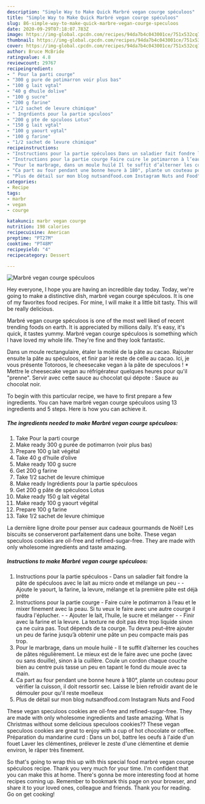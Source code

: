 ```yaml
---
description: "Simple Way to Make Quick Marbré vegan courge spéculoos"
title: "Simple Way to Make Quick Marbré vegan courge spéculoos"
slug: 86-simple-way-to-make-quick-marbre-vegan-courge-speculoos
date: 2020-09-29T07:18:07.783Z
image: https://img-global.cpcdn.com/recipes/94da7b4c043001ce/751x532cq70/marbre-vegan-courge-speculoos-photo-principale-de-la-recette.jpg
thumbnail: https://img-global.cpcdn.com/recipes/94da7b4c043001ce/751x532cq70/marbre-vegan-courge-speculoos-photo-principale-de-la-recette.jpg
cover: https://img-global.cpcdn.com/recipes/94da7b4c043001ce/751x532cq70/marbre-vegan-courge-speculoos-photo-principale-de-la-recette.jpg
author: Bruce McBride
ratingvalue: 4.8
reviewcount: 29767
recipeingredient:
- " Pour la parti courge"
- "300 g pure de potimarron voir plus bas"
- "100 g lait vgtal"
- "40 g dhuile dolive"
- "100 g sucre"
- "200 g farine"
- "1/2 sachet de levure chimique"
- " Ingrdients pour la partie spculoos"
- "200 g pte de spculoos Lotus"
- "150 g lait vgtal"
- "100 g yaourt vgtal"
- "100 g farine"
- "1/2 sachet de levure chimique"
recipeinstructions:
- "Instructions pour la partie spéculoos Dans un saladier fait fondre la pâte de spéculoos avec le lait au micro onde et mélange un peu  Ajoute le yaourt, la farine, la levure, mélange et la première pâte est déjà prête"
- "Instructions pour la partie courge Faire cuire le potimarron à l’eau et le mixer finement avec la peau. Si tu veux le faire avec une autre courge il faudra l&#39;éplucher.  Ajouter le lait, l’huile, le sucre et mélanger  Finir avec la farine et la levure. La texture ne doit pas être trop liquide sinon ça ne cuira pas. Tout dépends de ta courge. Tu devra peut-être ajouter un peu de farine jusqu’à obtenir une pâte un peu compacte mais pas trop."
- "Pour le marbrage, dans un moule huilé Il te suffit d’alterner les couches de pâtes régulièrement. Le mieux est de le faire avec une poche (avec ou sans douille), sinon à la cuillère. Coule un cordon chaque couche bien au centre puis tasse un peu en tapant le fond du moule avec ta main."
- "Ca part au four pendant une bonne heure à 180°, plante un couteau pour vérifier la cuisson, il doit ressortir sec. Laisse le bien refroidir avant de le démouler pour qu&#39;il reste moelleux"
- "Plus de détail sur mon blog nutsandfood.com Instagram Nuts and Food"
categories:
- Recipe
tags:
- marbr
- vegan
- courge

katakunci: marbr vegan courge 
nutrition: 198 calories
recipecuisine: American
preptime: "PT27M"
cooktime: "PT48M"
recipeyield: "4"
recipecategory: Dessert

---
```



![Marbré vegan courge spéculoos](https://img-global.cpcdn.com/recipes/94da7b4c043001ce/751x532cq70/marbre-vegan-courge-speculoos-photo-principale-de-la-recette.jpg)

Hey everyone, I hope you are having an incredible day today. Today, we're going to make a distinctive dish, marbré vegan courge spéculoos. It is one of my favorites food recipes. For mine, I will make it a little bit tasty. This will be really delicious.

Marbré vegan courge spéculoos is one of the most well liked of recent trending foods on earth. It is appreciated by millions daily. It's easy, it's quick, it tastes yummy. Marbré vegan courge spéculoos is something which I have loved my whole life. They're fine and they look fantastic.

Dans un moule rectangulaire, étaler la moitié de la pâte au cacao. Rajouter ensuite la pâte au spéculoos, et finir par le reste de celle au cacao. Ici, je vous présente Totoroos, le cheesecake vegan à la pâte de speculoos ! * Mettre le cheesecake vegan au réfrigérateur quelques heures pour qu&#39;il &#34;prenne&#34;. Servir avec cette sauce au chocolat qui dépote : Sauce au chocolat noir.


To begin with this particular recipe, we have to first prepare a few ingredients. You can have marbré vegan courge spéculoos using 13 ingredients and 5 steps. Here is how you can achieve it.

<!--inarticleads1-->

##### The ingredients needed to make Marbré vegan courge spéculoos:

1. Take  Pour la parti courge
1. Make ready 300 g purée de potimarron (voir plus bas)
1. Prepare 100 g lait végétal
1. Take 40 g d’huile d’olive
1. Make ready 100 g sucre
1. Get 200 g farine
1. Take 1/2 sachet de levure chimique
1. Make ready  Ingrédients pour la partie spéculoos
1. Get 200 g pâte de spéculoos Lotus
1. Make ready 150 g lait végétal
1. Make ready 100 g yaourt végétal
1. Prepare 100 g farine
1. Take 1/2 sachet de levure chimique


La dernière ligne droite pour penser aux cadeaux gourmands de Noël! Les biscuits se conserveront parfaitement dans une boîte. These vegan speculoos cookies are oil-free and refined-sugar-free. They are made with only wholesome ingredients and taste amazing. 

<!--inarticleads2-->

##### Instructions to make Marbré vegan courge spéculoos:

1. Instructions pour la partie spéculoos - Dans un saladier fait fondre la pâte de spéculoos avec le lait au micro onde et mélange un peu -  - Ajoute le yaourt, la farine, la levure, mélange et la première pâte est déjà prête
1. Instructions pour la partie courge - Faire cuire le potimarron à l’eau et le mixer finement avec la peau. Si tu veux le faire avec une autre courge il faudra l&#39;éplucher. -  - Ajouter le lait, l’huile, le sucre et mélanger -  - Finir avec la farine et la levure. La texture ne doit pas être trop liquide sinon ça ne cuira pas. Tout dépends de ta courge. Tu devra peut-être ajouter un peu de farine jusqu’à obtenir une pâte un peu compacte mais pas trop.
1. Pour le marbrage, dans un moule huilé - Il te suffit d’alterner les couches de pâtes régulièrement. Le mieux est de le faire avec une poche (avec ou sans douille), sinon à la cuillère. Coule un cordon chaque couche bien au centre puis tasse un peu en tapant le fond du moule avec ta main.
1. Ca part au four pendant une bonne heure à 180°, plante un couteau pour vérifier la cuisson, il doit ressortir sec. Laisse le bien refroidir avant de le démouler pour qu&#39;il reste moelleux
1. Plus de détail sur mon blog nutsandfood.com Instagram Nuts and Food


These vegan speculoos cookies are oil-free and refined-sugar-free. They are made with only wholesome ingredients and taste amazing. What is Christmas without some delicious speculoos cookies?? These vegan speculoos cookies are great to enjoy with a cup of hot chocolate or coffee. Préparation du mandarine curd : Dans un bol, battre les oeufs à l&#39;aide d&#39;un fouet Laver les clémentines, prélever le zeste d&#39;une clémentine et demie environ, le râper très finement. 

So that's going to wrap this up with this special food marbré vegan courge spéculoos recipe. Thank you very much for your time. I'm confident that you can make this at home. There's gonna be more interesting food at home recipes coming up. Remember to bookmark this page on your browser, and share it to your loved ones, colleague and friends. Thank you for reading. Go on get cooking!
